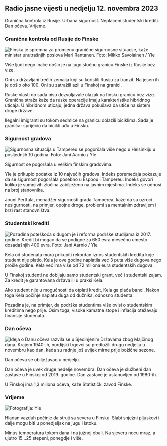 ## Radio jasne vijesti u nedjelju 12. novembra 2023

Granična kontrola iz Rusije. Urbana sigurnost. Neplaćeni studentski krediti. Dan očeva. Vrijeme.

### Granična kontrola od Rusije do Finske

![Finska je spremna za promjenu granične sigurnosne situacije, kaže ministar unutrašnjih poslova Mari Rantanen. Foto: Mikko Savolainen / Yle](https://images.cdn.yle.fi/image/upload/c_crop,h_2720,w_4836,x_0,y_450/ar_1.7777777777777777,c_fill,g_faces,wd_1275,wd_1275q_auto:eco/f_auto/fl_lossy/v1695988171/39-11790926516b884859ee)

Više ljudi nego inače došlo je na jugoistočnu granicu Finske iz Rusije bez vize.

Oni su državljani trećih zemalja koji su koristili Rusiju za tranzit. Na jesen ih je došlo oko 100. Oni su zatražili azil u Finskoj na granici.

Ruske vlasti do sada nisu dozvoljavale ulazak na finsku granicu bez vize. Granična straža kaže da ruske operacije imaju karakteristike hibridnog uticaja. U hibridnom uticaju, jedna država pokušava da utiče na sistem druge države.

Ilegalni imigranti su tokom sedmice na granicu dolazili biciklima. Sada je graničar spriječio da bicikli uđu u Finsku.

### Sigurnost gradova

![Sigurnosna situacija u Tampereu se pogoršala više nego u Helsinkiju u posljednjih 10 godina. Foto: Jani Aarnio / Yle](https://images.cdn.yle.fi/image/upload/c_crop,h_2687,w_4777,x_1,y_258/ar_1.7777777777777777,c_fill,g_faces,h_1270,h_1270.q_auto:eco/f_auto/fl_lossy/v1699517677/39-1197321654a95de6dbe7)

Sigurnost se pogoršala u velikim finskim gradovima.

Yle je prikupio podatke iz 10 najvećih gradova. Indeks poremećaja pokazuje da se sigurnost pogoršala posebno u Espoou i Tampereu. Indeks govori koliko je sumnjivih zločina zabilježeno na javnim mjestima. Indeks se odnosi na broj stanovnika.

Jouni Perttula, menadžer sigurnosti grada Tamperea, kaže da su uzroci nesigurnosti, na primjer, opojne droge, problemi sa mentalnim zdravljem i brzi rast stanovništva.

### Studentski krediti

![Pozadina poteškoća s dugom je i reforma podrške studijama iz 2017. godine. Kredit bi mogao da se podigne za 650 evra mesečno umesto dosadašnjih 400 evra. Foto: Jani Aarnio / Yle](https://images.cdn.yle.fi/image/upload/c_crop,h_3078,w_5472,x_0,y_557/ar_1.7777777777777777,c_fill,g_faces,h_1270,h_1270q_auto:eco/f_auto/fl_lossy/v1694583672/39-1171262650149d3dfd0c)

Kela od studenata mora prikupiti rekordan iznos studentskih kredita koje student nije platio. Kela je ove godine naplatila već 3 puta više dugova nego prošle godine. Kela već ima više od 72 miliona eura studentskih dugova.

U Finskoj studenti ne dobijaju samo studentski grant, već i studentski zajam. Za kredit je garantovana država ili u praksi Kela.

Ako student nije u mogućnosti da otplati kredit, Kela ga plaća banci. Nakon toga Kela počinje naplatu duga od dužnika, odnosno studenta.

Pozadina je, na primjer, da podrška studentima više ovisi o studentskim kreditima nego prije. Osim toga, visoke kamatne stope i inflacija otežavaju finansije studenata.

### Dan očeva

![Ideja o Danu očeva razvila se u Sjedinjenim Državama zbog Majčinog dana. Krajem 1940-ih, nordijski trgovci su predložili drugu nedjelju u novembru kao dan, kada su radnje još uvijek mirne prije božićne sezone.](https://images.cdn.yle.fi/image/upload/c_crop,h_360,w_640,x_0,y_0/ar_1.7777777777777777,c_fill,g_faces,h_675,w_1200/dpr_1.0/q_auto:eco/f_auto/fl_lossy/v1510307500/1510307500/156175421561775)

Dan očeva se obilježavao u nedjelju.

Dan očeva je uvek druge nedelje novembra. Dan očeva je službeni dan zastave u Finskoj od 2019. godine. Dan zastave je ustanovljen od 1980-ih.

U Finskoj ima 1,3 miliona očeva, kaže Statistički zavod Finske.

### Vrijeme

![ Fotografija: Yle](https://images.cdn.yle.fi/image/upload/c_crop,h_1080,w_1919,x_0,y_0/ar_1.7777777777777777,c_fill,g_faces,h_675,w_pr_12:eco/f_auto/fl_lossy/v1699803736/39-11995176550f22164d93)

Hladan vazduh počinje da struji sa severa u Finsku. Slabi snježni pljuskovi i dalje mogu biti u ponedjeljak na jugu i istoku.

Minus temperatura tokom dana i na južnoj obali. Na sjeveru noću mraz, a ujutro 15\...25 stepeni, ponegdje i više.